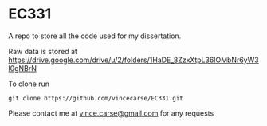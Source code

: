 # EC331

A repo to store all the code used for my dissertation.

Raw data is stored at https://drive.google.com/drive/u/2/folders/1HaDE_8ZzxXtpL36lOMbNr6yW3l0gNBrN

To clone run

```
git clone https://github.com/vincecarse/EC331.git
```

Please contact me at vince.carse@gmail.com for any requests
